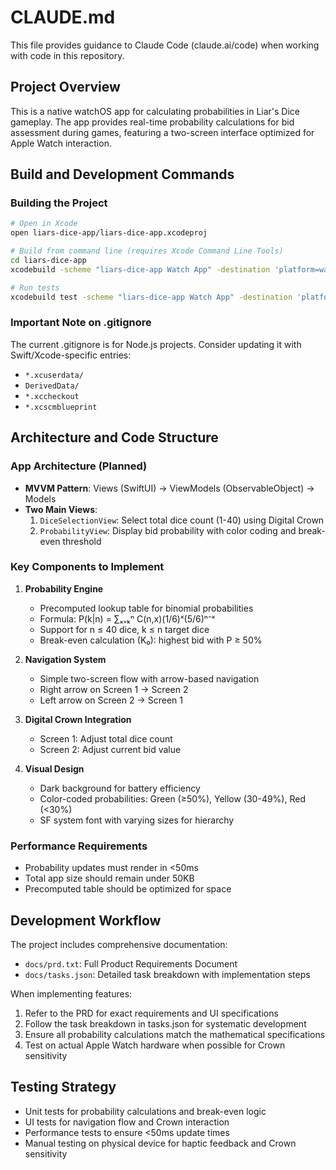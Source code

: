 # CLAUDE.md

This file provides guidance to Claude Code (claude.ai/code) when working with code in this repository.

## Project Overview

This is a native watchOS app for calculating probabilities in Liar's Dice gameplay. The app provides real-time probability calculations for bid assessment during games, featuring a two-screen interface optimized for Apple Watch interaction.

## Build and Development Commands

### Building the Project
```bash
# Open in Xcode
open liars-dice-app/liars-dice-app.xcodeproj

# Build from command line (requires Xcode Command Line Tools)
cd liars-dice-app
xcodebuild -scheme "liars-dice-app Watch App" -destination 'platform=watchOS Simulator,name=Apple Watch Series 10 (46mm)' build

# Run tests
xcodebuild test -scheme "liars-dice-app Watch App" -destination 'platform=watchOS Simulator,name=Apple Watch Series 10 (46mm)'
```

### Important Note on .gitignore
The current .gitignore is for Node.js projects. Consider updating it with Swift/Xcode-specific entries:
- `*.xcuserdata/`
- `DerivedData/`
- `*.xccheckout`
- `*.xcscmblueprint`

## Architecture and Code Structure

### App Architecture (Planned)
- **MVVM Pattern**: Views (SwiftUI) → ViewModels (ObservableObject) → Models
- **Two Main Views**:
  1. `DiceSelectionView`: Select total dice count (1-40) using Digital Crown
  2. `ProbabilityView`: Display bid probability with color coding and break-even threshold

### Key Components to Implement

1. **Probability Engine**
   - Precomputed lookup table for binomial probabilities
   - Formula: P(k|n) = ∑ₓ₌ₖⁿ C(n,x)(1/6)ˣ(5/6)ⁿ⁻ˣ
   - Support for n ≤ 40 dice, k ≤ n target dice
   - Break-even calculation (K₀): highest bid with P ≥ 50%

2. **Navigation System**
   - Simple two-screen flow with arrow-based navigation
   - Right arrow on Screen 1 → Screen 2
   - Left arrow on Screen 2 → Screen 1

3. **Digital Crown Integration**
   - Screen 1: Adjust total dice count
   - Screen 2: Adjust current bid value

4. **Visual Design**
   - Dark background for battery efficiency
   - Color-coded probabilities: Green (≥50%), Yellow (30-49%), Red (<30%)
   - SF system font with varying sizes for hierarchy

### Performance Requirements
- Probability updates must render in <50ms
- Total app size should remain under 50KB
- Precomputed table should be optimized for space

## Development Workflow

The project includes comprehensive documentation:
- `docs/prd.txt`: Full Product Requirements Document
- `docs/tasks.json`: Detailed task breakdown with implementation steps

When implementing features:
1. Refer to the PRD for exact requirements and UI specifications
2. Follow the task breakdown in tasks.json for systematic development
3. Ensure all probability calculations match the mathematical specifications
4. Test on actual Apple Watch hardware when possible for Crown sensitivity

## Testing Strategy

- Unit tests for probability calculations and break-even logic
- UI tests for navigation flow and Crown interaction
- Performance tests to ensure <50ms update times
- Manual testing on physical device for haptic feedback and Crown sensitivity